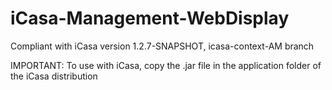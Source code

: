 # iCasa-Management-WebDisplay
Compliant with iCasa version 1.2.7-SNAPSHOT, icasa-context-AM branch

IMPORTANT: To use with iCasa, copy the .jar file in the application folder of the iCasa distribution
